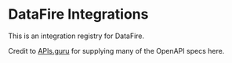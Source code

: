 # DataFire Integrations

This is an integration registry for DataFire.

Credit to [APIs.guru](http://apis.guru) for supplying many of the OpenAPI specs here.
